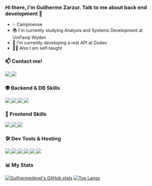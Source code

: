 ### Hi there, I'm Guilherme Zarzur. Talk to me about back end development 👋

- 💦 Campinense
- 📚 I'm currently studying Analysis and Systems Development at UniFavip Wyden
- 🚀 I'm currently developing a rest API at Godev
- 🧞‍♂️ Also I am self-taught

<p align="center">
   <h3>📫 Contact me!</h3>
   <a href="mailto:guilherme.zarzur@gmail.com">
      <img src="https://img.shields.io/badge/Gmail-D14836?style=for-the-badge&logo=gmail&logoColor=white">
   </a>
   <a href="https://www.linkedin.com/in/guizarzur/">
      <img src="https://img.shields.io/badge/LinkedIn-0077B5?style=for-the-badge&logo=linkedin&logoColor=white">
   </a>
</p>

<p align="center">
   <h3>👽 Backend & DB Skills</h3>
   <a href="https://docs.oracle.com/javase/7/docs/api/">
      <img src="https://img.shields.io/badge/Java-ED8B00?style=for-the-badge&logo=java&logoColor=white">
   </a>
   <a href="https://docs.spring.io/spring-data/jpa/docs/current/reference/html/#reference">
      <img src="https://img.shields.io/badge/Spring-6DB33F?style=for-the-badge&logo=spring&logoColor=white">
   </a>
  <a href="https://docs.python.org/3/">
    <img src="https://img.shields.io/badge/python-3670A0?style=for-the-badge&logo=python&logoColor=ffdd54">
  </a>
   <a href="https://www.mysql.com">
      <img src="https://img.shields.io/badge/MySQL-00000F?style=for-the-badge&logo=mysql&logoColor=white">
   </a>
</p>

<p align="center">
   <h3>👀 Frontend Skills</h3>
   <a href="#">
      <img src="https://img.shields.io/badge/HTML5-E34F26?style=for-the-badge&logo=html5&logoColor=white">
   </a>
   <a href="#">
      <img src="https://img.shields.io/badge/CSS3-1572B6?style=for-the-badge&logo=css3&logoColor=white">
   </a>
   <a href="#">
      <img src="https://img.shields.io/badge/JavaScript-F7DF1E?style=for-the-badge&logo=javascript&logoColor=black">
   </a>
</p>

<p align="center">
   <h3>🛠 Dev Tools & Hosting</h3>
   <a href="https://www.jetbrains.com/pt-br/idea/features/">
      <img src="https://img.shields.io/badge/IntelliJIDEA-000000.svg?style=for-the-badge&logo=intellij-idea&logoColor=white">
   </a>
    <a href="https://www.jetbrains.com/pt-br/pycharm/">
      <img src="https://img.shields.io/badge/pycharm-143?style=for-the-badge&logo=pycharm&logoColor=black&color=black&labelColor=green">
   </a>
   <a href="https://code.visualstudio.com">
      <img src="https://img.shields.io/badge/Visual_Studio_Code-0078D4?style=for-the-badge&logo=visual%20studio%20code&logoColor=white">
   </a>
   <a href="https://www.postman.com">
      <img src="https://img.shields.io/badge/Postman-FF6C37?style=for-the-badge&logo=postman&logoColor=white">
   </a>
   <a href="https://git-scm.com">
      <img src="https://img.shields.io/badge/Git-F05032?style=for-the-badge&logo=git&logoColor=white">
   </a>
  <a href="https://www.netlify.com">
      <img src="https://img.shields.io/badge/netlify-%23000000.svg?style=for-the-badge&logo=netlify&logoColor=#00C7B7">
   </a>
</p>

<h3>📊 My Stats</h3>

[![Guilhermedevel's GitHub stats](https://github-readme-stats.vercel.app/api?username=guilhermedevel&theme=merko&show_icons=true&hide=contribs,prs)](https://github.com/guilhermedevel/guilhermedevel)
[![Top Langs](https://github-readme-stats.vercel.app/api/top-langs/?username=guilhermedevel&theme=merko&&layout=compact)](https://github.com/guilhermedevel/guilhermedevel)
